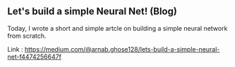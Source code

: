 ## Let's build a simple Neural Net! (Blog)

Today, I wrote a short and simple artcle on building a simple neural network from scratch.

Link : https://medium.com/@arnab.ghose128/lets-build-a-simple-neural-net-f4474256647f